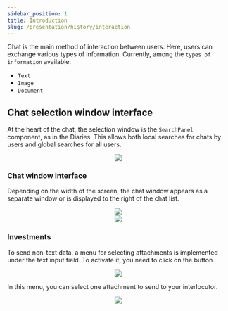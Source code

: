 ```yaml
---
sidebar_position: 1
title: Introduction
slug: /presentation/history/interaction
---
```


Chat is the main method of interaction between users. Here, users can exchange various types of information. Currently, among the `types of information` available:
- `Text`
- `Image`
- `Document`

## Chat selection window interface

At the heart of the chat, the selection window is the `SearchPanel` component, as in the Diaries. This allows both local searches for chats by users and global searches for all users.

<div align="center"><img type="imgscreen" src="/wellness_doc/img/presentation/chat/chatList.png"/></div>

### Chat window interface

Depending on the width of the screen, the chat window appears as a separate window or is displayed to the right of the chat list.

<div align="center" display="flex">
    <div>
        <img type="imgscreen" src="/wellness_doc/img/presentation/chat/chatSmall.png"/>
    </div>
    <div>
        <img type="imgscreen" src="/wellness_doc/img/presentation/chat/chat.png"/>
    </div>
</div>

### Investments

To send non-text data, a menu for selecting attachments is implemented under the text input field. To activate it, you need to click on the button <i class="fa fa-puzzle-piece d"></i>

<div align="center"><img type="imgscreen" src="/wellness_doc/img/presentation/chat/assets.png"/></div>

In this menu, you can select one attachment to send to your interlocutor.

<div align="center"><img type="imgscreen" src="/wellness_doc/img/presentation/chat/asset.png"/></div>
